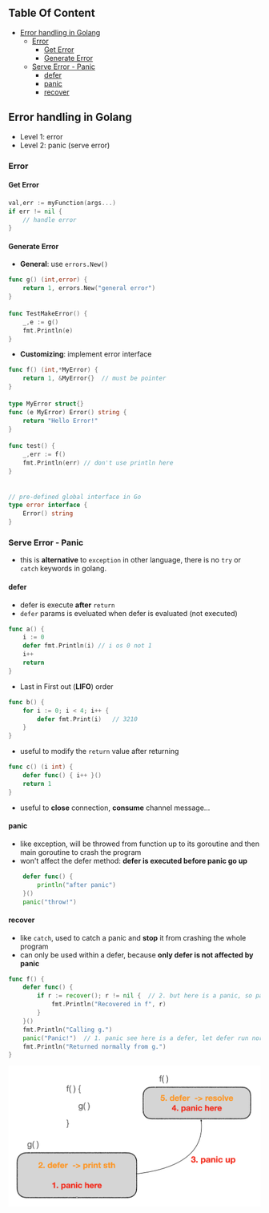 <!-- START doctoc generated TOC please keep comment here to allow auto update -->
<!-- DON'T EDIT THIS SECTION, INSTEAD RE-RUN doctoc TO UPDATE -->
## Table Of Content

- [Error handling in Golang](#error-handling-in-golang)
  - [Error](#error)
    - [Get Error](#get-error)
    - [Generate Error](#generate-error)
  - [Serve Error - Panic](#serve-error---panic)
    - [defer](#defer)
    - [panic](#panic)
    - [recover](#recover)

<!-- END doctoc generated TOC please keep comment here to allow auto update -->

## Error handling in Golang
- Level 1: error
- Level 2: panic (serve error)

### Error
#### Get Error
```go
val,err := myFunction(args...)
if err != nil {
    // handle error
}
```
#### Generate Error
- **General**: use `errors.New()`
```go
func g() (int,error) {
	return 1, errors.New("general error")
}

func TestMakeError() {
	_,e := g()
	fmt.Println(e)
}
```
- **Customizing**: implement error interface
```go
func f() (int,*MyError) {
	return 1, &MyError{}  // must be pointer
}

type MyError struct{}
func (e MyError) Error() string {
	return "Hello Error!"
}

func test() {
    _,err := f()
    fmt.Println(err) // don't use println here
}


// pre-defined global interface in Go
type error interface {
    Error() string
}
```

### Serve Error - Panic
- this is **alternative** to `exception` in other language, there is no `try` or `catch` keywords in golang.
#### defer
- defer is execute **after** `return` 
- `defer` params is eveluated when defer is evaluated (not executed)
```go
func a() {
    i := 0
    defer fmt.Println(i) // i os 0 not 1 
    i++
    return
}
```
- Last in First out (**LIFO**) order
```go
func b() {
    for i := 0; i < 4; i++ {
        defer fmt.Print(i)   // 3210
    }
}
```
- useful to modify the `return` value after returning
```go
func c() (i int) {
    defer func() { i++ }()
    return 1
}
```
- useful to **close** connection, **consume** channel message...
<!-- TODO: add code examples -->
#### panic
- like exception, will be throwed from function up to its goroutine and then main goroutine to crash the program
- won't affect the defer method: **defer is executed before panic go up**
```go
	defer func() {
		println("after panic")
	}()
	panic("throw!")
```
#### recover
- like `catch`, used to catch a panic and **stop** it from crashing the whole program
- can only be used within a defer, because **only defer is not affected by panic**
```go
func f() {
    defer func() {
        if r := recover(); r != nil {  // 2. but here is a panic, so panic will be stop to pass up stack
            fmt.Println("Recovered in f", r)
        }
    }()
    fmt.Println("Calling g.")
    panic("Panic!")  // 1. panic see here is a defer, let defer run normaly
    fmt.Println("Returned normally from g.")
}
```
<p align="center"><img style="display: block; width: 600px; margin: 0 auto;" src=img/2020-05-21-00-31-47.png alt="no image found"></p>
